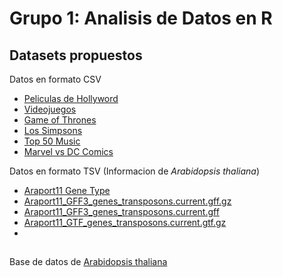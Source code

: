 # Grupo 1:  Analisis de Datos en R

## Datasets propuestos

Datos en formato CSV

* [Peliculas de Hollyword](https://github.com/reisanar/datasets/blob/master/HollywoodMovies.csv)
* [Videojuegos](https://github.com/leomaurodesenv/game-datasets#dataset)
* [Game of Thrones](https://github.com/TheMLGuy/Game-of-Thrones-Dataset/blob/master/character-deaths.csv)
* [Los Simpsons](https://github.com/witwall/gdocjdbc/blob/master/doc/Simpsons%20Characters.csv)
* [Top 50 Music](https://gist.github.com/rioto9858/ff72b72b3bf5754d29dd1ebf898fc893)
* [Marvel vs DC Comics](https://github.com/cosmoduende/r-marvel-vs-dc/tree/main/dataset_shdb)

Datos en formato TSV (Informacion de *Arabidopsis thaliana*)

* [Araport11 Gene Type](https://www.arabidopsis.org/download_files/Genes/Araport11_genome_release/Araport11_gene_type)
* [Araport11_GFF3_genes_transposons.current.gff.gz](https://www.arabidopsis.org/download_files/Genes/Araport11_genome_release/Araport11_GFF3_genes_transposons.current.gff.gz)
* [Araport11_GFF3_genes_transposons.current.gff](https://drive.google.com/file/d/1EBl07-o6Ai2QvOzDwjbFmazipWK1Jgj2/view?usp=share_link)
* [Araport11_GTF_genes_transposons.current.gtf.gz](https://www.arabidopsis.org/download_files/Genes/Araport11_genome_release/Araport11_GTF_genes_transposons.current.gtf.gz)
* []()


## 

Base de datos de [Arabidopsis thaliana](https://www.arabidopsis.org/download/index-auto.jsp?dir=%2Fdownload_files%2FGenes%2FAraport11_genome_release)



